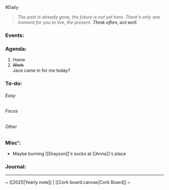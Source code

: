 #Daily
>*The past is already gone, the future is not yet here. There's only one moment for you to live, the present.*
>***Think often, act well.***
### Events:

### Agenda:
1. Home
2. ~~Work~~  
	Jace came in for me today?  
### To-do:
###### Easy
###### Focus
###### Other
### Misc':
- Maybe burning [[Drayson]]'s socks at [[Anna]]'s place
### Journal:


---
~ [[2025|Yearly note]] | [[Cork board.canvas|Cork Board]] ~